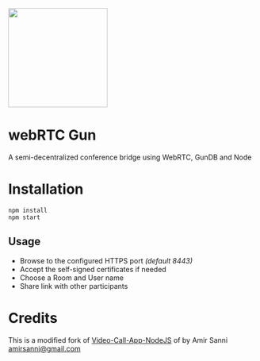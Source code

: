 <img src="https://i.imgur.com/XS79fTC.png" width=200>

# webRTC Gun
A semi-decentralized conference bridge using WebRTC, GunDB and Node


# Installation
```
npm install
npm start
```

## Usage
* Browse to the configured HTTPS port _(default 8443)_
* Accept the self-signed certificates if needed
* Choose a Room and User name
* Share link with other participants


# Credits
This is a modified fork of [Video-Call-App-NodeJS](https://github.com/amirsanni/Video-Call-App-NodeJS) of by Amir Sanni <amirsanni@gmail.com>
